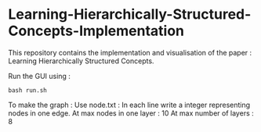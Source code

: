 # Learning-Hierarchically-Structured-Concepts-Implementation
This repository contains the implementation and visualisation of the paper : Learning Hierarchically Structured Concepts. 

Run the GUI using :
```
bash run.sh
```

To make the graph :
Use node.txt : In each line write a integer representing nodes in one edge.
At max nodes in one layer : 10
At max number of layers : 8

